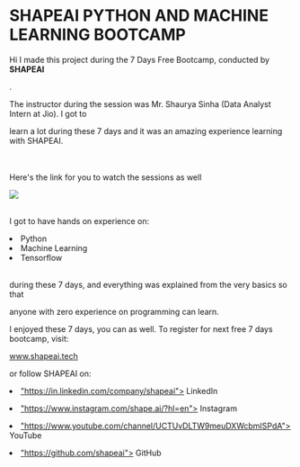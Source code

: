 # SHAPEAI PYTHON AND MACHINE LEARNING BOOTCAMP

Hi I made this project during the 7 Days Free Bootcamp, conducted by <b> SHAPEAI

</b>.

The instructor during the session was Mr. Shaurya Sinha (Data Analyst Intern at Jio). I got to

learn a lot during these 7 days and it was an amazing experience learning with SHAPEAI.

<br><br>Here's the link for you to watch the sessions as well<br>

<a href="https://www.youtube.com/playlist?list=PL7zl8TDRnbulNEA-59W7wWgCWE8LEOD6h"> <img src="https://github.com/ShapeAI/PYTHON-AND-DATA-ANALYTICS/blob/main/YOUTUBE%20THUMBNAIL-5.png"> </a>

<br>I got to have hands on experience on:

<li>Python

<li>Machine Learning

<li>Tensorflow

<br>during these 7 days, and everything was explained from the very basics so that

anyone with zero experience on programming can learn.

I enjoyed these 7 days, you can as well. To register for next free 7 days bootcamp, visit:

<a href="https://www.shapeai.tech"> www.shapeai.tech </a>

or follow SHAPEAI on:

<li><a href=

"https://in.linkedin.com/company/shapeai"> LinkedIn </a>

<li><a href=

"https://www.instagram.com/shape.ai/?hl=en"> Instagram </a>

<li><a href=

"https://www.youtube.com/channel/UCTUvDLTW9meuDXWcbmISPdA"> YouTube </a>

<li><a href=

"https://github.com/shapeai"> GitHub </a>


